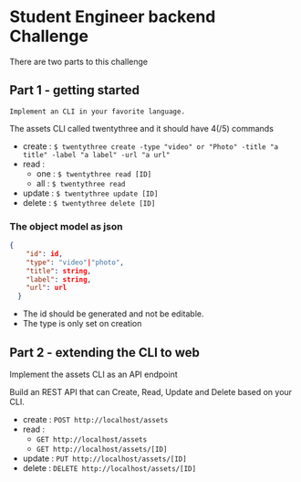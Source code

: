 # Student Engineer backend Challenge

There are two parts to this challenge

## Part 1 - getting started

`Implement an CLI in your favorite language.`

The assets CLI called twentythree and it  should have 4(/5) commands

- create : `$ twentythree create -type "video" or "Photo" -title "a title" -label "a label" -url "a url"`
- read : 
  - one : `$ twentythree read [ID]`
  - all : `$ twentythree read`
- update : `$ twentythree update [ID]`
- delete : `$ twentythree delete [ID]`

### The object model as json

```json
{
    "id": id,
    "type": "video"|"photo",
    "title": string,
    "label": string,
    "url": url
  }
```

- The id should be generated and not be editable.
- The type is only set on creation

## Part 2 - extending the CLI to web

Implement the assets CLI as an API endpoint

Build an REST API that can Create, Read, Update and Delete based on your CLI.

- create : `POST http://localhost/assets`
- read :
  - `GET http://localhost/assets`
  - `GET http://localhost/assets/[ID]`
- update : `PUT http://localhost/assets/[ID]`
- delete : `DELETE http://localhost/assets/[ID]`